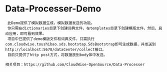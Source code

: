 # Data-Processer-Demo
     此Demo提供了模拟数据生成，模拟数据发送的功能。
     你只需在dictionaries目录下创建词典文件，在templates目录下创建模版文件，然后，启动应用，即可看到效果。
     项目中已提供了demo模版文件和词典文件，只需执行com.cloudwise.toushibao.sds.bootstap.SdsBootstrap即可生成数据，并发送到http://localhost:5678/dataCenter/collect接口。 
     目前只提供了http post方式，将数据放到body体中发送。
     
    相关项目：https://github.com/CloudWise-OpenSource/Data-Processer
